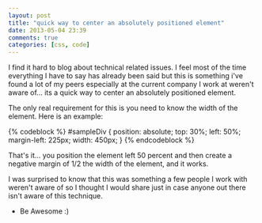 ```yaml
---
layout: post
title: "quick way to center an absolutely positioned element"
date: 2013-05-04 23:39
comments: true
categories: [css, code]
---
```


I find it hard to blog about technical related issues. I feel most of the time everything I have to say has already been said but this is something i've found a lot of my peers especially at the current company I work at weren't aware of... its a quick way to center an absolutely positioned element.<!-- more -->

The only real requirement for this is you need to know the width of the element. Here is an example:

{% codeblock %}
#sampleDiv {
	position: absolute;
	top: 30%;
	left: 50%;
	margin-left: 225px;
	width: 450px;
}
{% endcodeblock %}


That's it... you position the element left 50 percent and then create a negative margin of 1/2 the width of the element, and it works.

I was surprised to know that this was something a few people I work with weren't aware of so I thought I would share just in case anyone out there isn't aware of this technique.

- Be Awesome :)